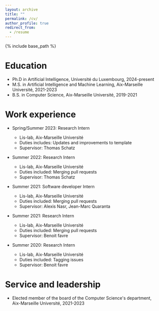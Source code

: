 ```yaml
---
layout: archive
title: ""
permalink: /cv/
author_profile: true
redirect_from:
  - /resume
---
```


{% include base_path %}

Education
======
* Ph.D in Artificial Intelligence, Université du Luxembourg, 2024-present
* M.S. in Artificial Intelligence and Machine Learning, Aix-Marseille Université, 2021-2023
* B.S. in Computer Science, Aix-Marseille Université, 2019-2021

Work experience
======
* Spring/Summer 2023: Research Intern
  * Lis-lab, Aix-Marseille Université
  * Duties includes: Updates and improvements to template
  * Supervisor: Thomas Schatz

* Summer 2022: Research Intern
  * Lis-lab, Aix-Marseille Université
  * Duties included: Merging pull requests
  * Supervisor: Thomas Schatz

* Summer 2021: Software developer Intern
  * Lis-lab, Aix-Marseille Université
  * Duties included: Merging pull requests
  * Supervisor: Alexis Nasr, Jean-Marc Quaranta

* Summer 2021: Research Intern
  * Lis-lab, Aix-Marseille Université
  * Duties included: Merging pull requests
  * Supervisor: Benoit favre

* Summer 2020: Research Intern
  * Lis-lab, Aix-Marseille Université
  * Duties included: Tagging issues
  * Supervisor: Benoit favre
  
<!-- Skills
======
* Skill 1
* Skill 2
  * Sub-skill 2.1
  * Sub-skill 2.2
  * Sub-skill 2.3
* Skill 3 -->

<!-- Publications
======
  <ul>{% for post in site.publications reversed %}
    {% include archive-single-cv.html %}
  {% endfor %}</ul>
  
Talks
======
  <ul>{% for post in site.talks reversed %}
    {% include archive-single-talk-cv.html  %}
  {% endfor %}</ul>
  
Teaching
======
  <ul>{% for post in site.teaching reversed %}
    {% include archive-single-cv.html %}
  {% endfor %}</ul>
   -->

Service and leadership
======
* Elected member of the board of the Computer Science's department, Aix-Marseille Université, 2021-2023
